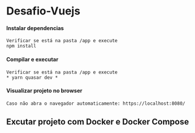 # Desafio-Vuejs

#### Instalar dependencias
```
Verificar se está na pasta /app e execute
npm install 
```

#### Compilar e executar
```
Verificar se está na pasta /app e execute
* yarn quasar dev *
```

#### Visualizar projeto no browser
```Caso não abra o navegador automaticamente: https://localhost:8080/```


## Excutar projeto com Docker e Docker Compose
```Na pasta raiz execute * docker compose up --build * e visualize no browser:  https://localhost:8080/
```